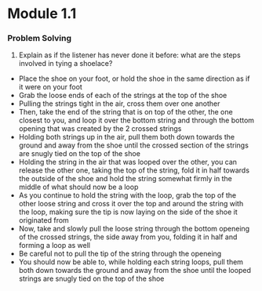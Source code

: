 # Module 1.1

### Problem Solving

1. Explain as if the listener has never done it before: what are the steps involved in tying a shoelace?

- Place the shoe on your foot, or hold the shoe in the same direction as if it were on your foot
- Grab the loose ends of each of the strings at the top of the shoe
- Pulling the strings tight in the air, cross them over one another
- Then, take the end of the string that is on top of the other, the one closest to you, and loop it over the bottom string and through the bottom opening that was created by the 2 crossed strings
- Holding both strings up in the air, pull them both down towards the ground and away from the shoe until the crossed section of the strings are snugly tied on the top of the shoe
- Holding the string in the air that was looped over the other, you can release the other one, taking the top of the string, fold it in half towards the outside of the shoe and hold the string somewhat firmly in the middle of what should now be a loop
- As you continue to hold the string with the loop, grab the top of the other loose string and cross it over the top and around the string with the loop, making sure the tip is now laying on the side of the shoe it originated from
- Now, take and slowly pull the loose string through the bottom openeing of the crossed strings, the side away from you, folding it in half and forming a loop as well
- Be careful not to pull the tip of the string through the openeing
- You should now be able to, while holding each string loops, pull them both down towards the ground and away from the shoe until the looped strings are snugly tied on the top of the shoe
